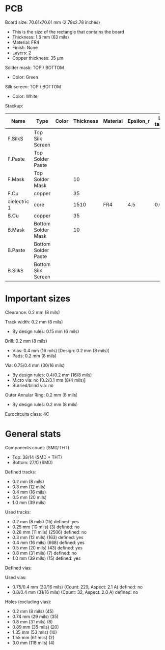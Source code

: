 # PCB

Board size: 70.61x70.61 mm (2.78x2.78 inches)

- This is the size of the rectangle that contains the board
- Thickness: 1.6 mm (63 mils)
- Material: FR4
- Finish: None
- Layers: 2
- Copper thickness: 35 µm

Solder mask: TOP / BOTTOM

- Color: Green

Silk screen: TOP / BOTTOM

- Color: White


Stackup:

| Name                 | Type                 | Color    | Thickness | Material        | Epsilon_r | Loss tangent |
|----------------------|----------------------|----------|-----------|-----------------|-----------|--------------|
| F.SilkS              | Top Silk Screen      |          |           |                 |           |              |
| F.Paste              | Top Solder Paste     |          |           |                 |           |              |
| F.Mask               | Top Solder Mask      |          |        10 |                 |           |              |
| F.Cu                 | copper               |          |        35 |                 |           |              |
| dielectric 1         | core                 |          |      1510 | FR4             |       4.5 |         0.02 |
| B.Cu                 | copper               |          |        35 |                 |           |              |
| B.Mask               | Bottom Solder Mask   |          |        10 |                 |           |              |
| B.Paste              | Bottom Solder Paste  |          |           |                 |           |              |
| B.SilkS              | Bottom Silk Screen   |          |           |                 |           |              |

# Important sizes

Clearance: 0.2 mm (8 mils)

Track width: 0.2 mm (8 mils)

- By design rules: 0.15 mm (6 mils)

Drill: 0.2 mm (8 mils)

- Vias: 0.4 mm (16 mils) [Design: 0.2 mm (8 mils)]
- Pads: 0.2 mm (8 mils)

Via: 0.75/0.4 mm (30/16 mils)

- By design rules: 0.4/0.2 mm (16/8 mils)
- Micro via: no [0.2/0.1 mm (8/4 mils)]
- Burried/blind via: no

Outer Annular Ring: 0.2 mm (8 mils)

- By design rules: 0.2 mm (8 mils)

Eurocircuits class: 4C


# General stats

Components count: (SMD/THT)

- Top: 38/14 (SMD + THT)
- Bottom: 27/0 (SMD)

Defined tracks:

- 0.2 mm (8 mils)
- 0.3 mm (12 mils)
- 0.4 mm (16 mils)
- 0.5 mm (20 mils)
- 1.0 mm (39 mils)

Used tracks:

- 0.2 mm (8 mils) (15) defined: yes
- 0.25 mm (10 mils) (3) defined: no
- 0.28 mm (11 mils) (2506) defined: no
- 0.3 mm (12 mils) (163) defined: yes
- 0.4 mm (16 mils) (668) defined: yes
- 0.5 mm (20 mils) (43) defined: yes
- 0.8 mm (31 mils) (7) defined: no
- 1.0 mm (39 mils) (15) defined: yes

Defined vias:


Used vias:

- 0.75/0.4 mm (30/16 mils) (Count: 229, Aspect: 2.1 A) defined: no
- 0.8/0.4 mm (31/16 mils) (Count: 32, Aspect: 2.0 A) defined: no

Holes (excluding vias):

- 0.2 mm (8 mils) (45)
- 0.74 mm (29 mils) (35)
- 0.8 mm (31 mils) (8)
- 0.89 mm (35 mils) (20)
- 1.35 mm (53 mils) (10)
- 1.55 mm (61 mils) (2)
- 3.0 mm (118 mils) (4)




